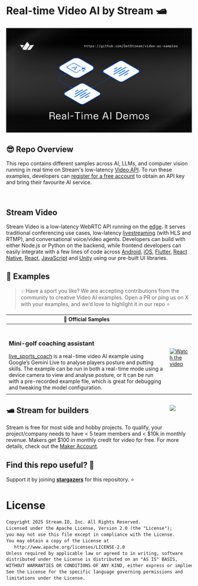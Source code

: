 
# Real-time Video AI by Stream 🛥
![Real-time AI powered by Stream](./assets/cover.png)


## 😎 Repo Overview
This repo contains different samples across AI, LLMs, and computer vision running in real time on Stream's low-latency [Video API](https://getstream.io/video/). To run these examples, developers can [register for a free account](https://getstream.io/try-for-free/) to obtain an API key and bring their favourite AI service. 


<br/>

## Stream Video
Stream Video is a low-latency WebRTC API running on the [edge](https://getstream.io/blog/announcing-stream-video/). It serves traditional conferencing use cases, low-latency [livestreaming](https://getstream.io/video/livestreaming/) (with HLS and RTMP), and conversational voice/video agents. Developers can build with either Node.js or Python on the backend, while frontend developers can easily integrate with a few lines of code across [Android](https://getstream.io/video/sdk/android/), [iOS](https://getstream.io/video/sdk/ios/), [Flutter](https://getstream.io/video/sdk/flutter/), [React Native](https://getstream.io/video/sdk/react-native/), [React](https://getstream.io/video/sdk/react/), [JavaScript](https://getstream.io/video/sdk/javascript/) and [Unity](https://getstream.io/video/sdk/unity/) using our pre-built UI libraries.

## 🔎 Examples

> 💡 Have a sport you like? We are accepting contributions from the community to creative Video AI examples. Open a PR or ping us on X with your examples, and we’d love to highlight it in our repo ⭐

| **🔮** Official Samples |  |
| --- | --- |
|<br><h3>Mini-golf coaching assistant</h3>[live_sports_coach](https://github.com/GetStream/video-ai-samples/tree/live-sports-coach/live_sports_coach) is a real-time video AI example using Google’s Gemini Live to analyse players posture and putting skills. The example can be run in both a real-time mode using a device camera to view and analyse posture, or it can be run with a pre-recorded example file, which is great for debugging and tweaking the model configuration.  | [![Watch the video](https://img.youtube.com/vi/SudY-DQd0kg/maxresdefault.jpg)](https://youtu.be/SudY-DQd0kg) |
|  |  |


## 

<a href="https://getstream.io/?utm_source=Github&utm_medium=Github_Repo_Content_Ad&utm_content=Developer&utm_campaign=Video_AI_Demos&utm_term=DevRelOss">
<img src="https://user-images.githubusercontent.com/24237865/138428440-b92e5fb7-89f8-41aa-96b1-71a5486c5849.png" align="right" width="12%"/>
</a>

## 🛥 Stream for builders 
Stream is free for most side and hobby projects. To qualify, your project/company needs to have < 5 team members and < $10k in monthly revenue. Makers get $100 in monthly credit for video for free. For more details, check out the [Maker Account](https://getstream.io/maker-account/?utm_source=Github&utm_medium=Github_Repo_Content_Ad&utm_content=Developer&utm_campaign=Video_AI_Demos&utm_term=DevRelOss).

## 

## Find this repo useful? 💙

Support it by joining [**stargazers**](https://github.com/getStream/video-ai-samples/stargazers) for this repository. ⭐️

# License

```xml
Copyright 2025 Stream.IO, Inc. All Rights Reserved.
Licensed under the Apache License, Version 2.0 (the "License");
you may not use this file except in compliance with the License.
You may obtain a copy of the License at
   http://www.apache.org/licenses/LICENSE-2.0
Unless required by applicable law or agreed to in writing, software
distributed under the License is distributed on an "AS IS" BASIS,
WITHOUT WARRANTIES OR CONDITIONS OF ANY KIND, either express or implied.
See the License for the specific language governing permissions and
limitations under the License.
```
